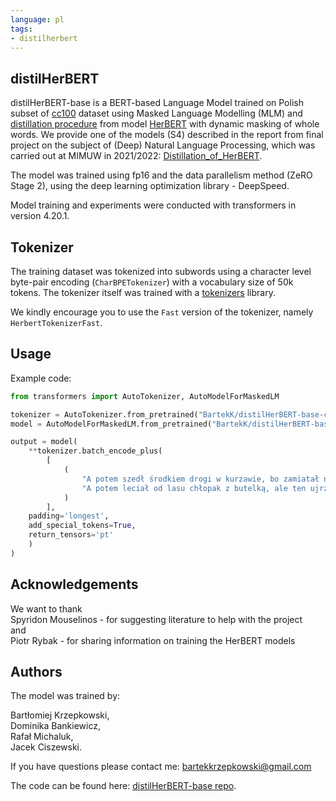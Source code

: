 ```yaml
---
language: pl
tags:
- distilherbert
---
```


## distilHerBERT
distilHerBERT-base is a BERT-based Language Model trained on Polish subset of [cc100](https://huggingface.co/datasets/cc100) dataset using Masked Language Modelling (MLM) and [distillation procedure](https://arxiv.org/abs/1910.01108) from model [HerBERT](https://huggingface.co/allegro/herbert-base-cased) with dynamic masking of whole words.
We provide one of the models (S4) described in the report from final project on the subject of (Deep) Natural Language Processing, which was carried out at MIMUW in 2021/2022: [Distillation_of_HerBERT](https://github.com/BartekKrzepkowski/DistilHerBERT-base_vol2/blob/master/report/Final_Report___Distillation_of_HerBERT.pdf).

The model was trained using fp16 and the data parallelism method (ZeRO Stage 2), using the deep learning optimization library - DeepSpeed.

Model training and experiments were conducted with transformers in version 4.20.1.


## Tokenizer
The training dataset was tokenized into subwords using a character level byte-pair encoding (``CharBPETokenizer``) with
a vocabulary size of 50k tokens. The tokenizer itself was trained with a [tokenizers](https://github.com/huggingface/tokenizers) library. 

We kindly encourage you to use the ``Fast`` version of the tokenizer, namely ``HerbertTokenizerFast``.

## Usage
Example code:
```python
from transformers import AutoTokenizer, AutoModelForMaskedLM

tokenizer = AutoTokenizer.from_pretrained("BartekK/distilHerBERT-base-cased")
model = AutoModelForMaskedLM.from_pretrained("BartekK/distilHerBERT-base-cased")

output = model(
    **tokenizer.batch_encode_plus(
        [
            (
                "A potem szedł środkiem drogi w kurzawie, bo zamiatał nogami, ślepy dziad prowadzony przez tłustego kundla na sznurku.",
                "A potem leciał od lasu chłopak z butelką, ale ten ujrzawszy księdza przy drodze okrążył go z dala i biegł na przełaj pól do karczmy."
            )
        ],
    padding='longest',
    add_special_tokens=True,
    return_tensors='pt'
    )
)
```

## Acknowledgements
We want to thank <br>
Spyridon Mouselinos - for suggesting literature to help with the project <br>
and <br>
Piotr Rybak - for sharing information on training the HerBERT models

## Authors
The model was trained by:

Bartłomiej Krzepkowski, <br>
Dominika Bankiewicz, <br>
Rafał Michaluk, <br>
Jacek Ciszewski.

If you have questions please contact me: <a href="mailto:bartekkrzepkowski@gmail.com">bartekkrzepkowski@gmail.com</a>

The code can be found here: [distilHerBERT-base repo](https://github.com/BartekKrzepkowski/DistilHerBERT-base_vol2/tree/master).
